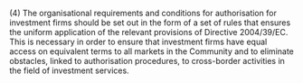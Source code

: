 (4) The organisational requirements and conditions for authorisation for investment firms should be set out in the form of a set of rules that ensures the uniform application of the relevant provisions of Directive 2004/39/EC. This is necessary in order to ensure that investment firms have equal access on equivalent terms to all markets in the Community and to eliminate obstacles, linked to authorisation procedures, to cross-border activities in the field of investment services.